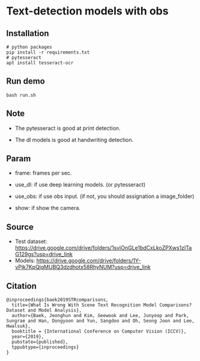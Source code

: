 # Text-detection models with obs
## Installation

```
# python packages
pip install -r requirements.txt
# pytesseract
apt install tesseract-ocr
```
## Run demo
```
bash run.sh
```
## Note
- The pytesseract is good at print detection.

- The dl models is good at handwriting detection.

## Param
- frame: frames per sec.

- use_dl: if use deep learning models. (or pytesseract)

- use_obs: if use obs input. (if not, you should assignation a image_folder)

- show: if show the camera.

## Source

- Test dataset: https://drive.google.com/drive/folders/1sviOnGLe1bdCxLkoZPXws1zITaG129gs?usp=drive_link
- Models: https://drive.google.com/drive/folders/1Y-vPjk7KpQjqMUBQ3dzdhotx58RhyNUM?usp=drive_link

## Citation
```
@inproceedings{baek2019STRcomparisons,
  title={What Is Wrong With Scene Text Recognition Model Comparisons? Dataset and Model Analysis},
  author={Baek, Jeonghun and Kim, Geewook and Lee, Junyeop and Park, Sungrae and Han, Dongyoon and Yun, Sangdoo and Oh, Seong Joon and Lee, Hwalsuk},
  booktitle = {International Conference on Computer Vision (ICCV)},
  year={2019},
  pubstate={published},
  tppubtype={inproceedings}
}
```